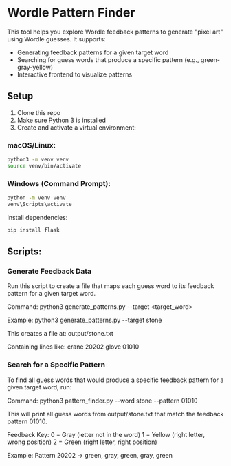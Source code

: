 # Wordle Pattern Finder

This tool helps you explore Wordle feedback patterns to generate "pixel art" using Wordle guesses. It supports:

- Generating feedback patterns for a given target word
- Searching for guess words that produce a specific pattern (e.g., green-gray-yellow)
- Interactive frontend to visualize patterns

## Setup

1. Clone this repo
2. Make sure Python 3 is installed
3. Create and activate a virtual environment:

### macOS/Linux:
```bash
python3 -m venv venv
source venv/bin/activate
```
### Windows (Command Prompt):
```cmd
python -m venv venv
venv\Scripts\activate
```

Install dependencies:

```bash
pip install flask
```
## Scripts:

### Generate Feedback Data
Run this script to create a file that maps each guess word to its feedback pattern for a given target word.

Command:
python3 generate_patterns.py --target <target_word>

Example:
python3 generate_patterns.py --target stone

This creates a file at:
output/stone.txt

Containing lines like:
crane 20202
glove 01010

### Search for a Specific Pattern
To find all guess words that would produce a specific feedback pattern for a given target word, run:

Command:
python3 pattern_finder.py --word stone --pattern 01010

This will print all guess words from output/stone.txt that match the feedback pattern 01010.

Feedback Key:
0 = Gray (letter not in the word)
1 = Yellow (right letter, wrong position)
2 = Green (right letter, right position)

Example:
Pattern 20202 → green, gray, green, gray, green

